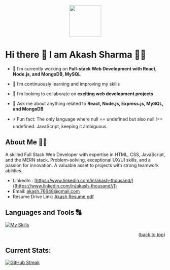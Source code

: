 <div id="header" align="center">
  <img src="https://media.giphy.com/media/M9gbBd9nbDrOTu1Mqx/giphy.gif" width="100"/>
</div>

# Hi there 👋 I am Akash Sharma 👨‍💻

 
- 🔭 I’m currently working on **Full-stack Web Development with React, Node.js, and MongoDB, MySQL** 

- 🌱 I’m continuously learning and improving my skills
- 👯 I’m looking to collaborate on **exciting web development projects**
- 💬 Ask me about anything related to **React, Node.js, Express.js, MySQL, and MongoDB**
- ⚡ Fun fact: The only language where null == undefined but also null !== undefined. JavaScript, keeping it ambiguous.

## About Me 🙋‍♂️
A skilled Full Stack Web Developer with expertise in HTML, CSS, JavaScript, and the MERN stack. Problem-solving, exceptional UX/UI skills, and a passion for innovation. A valuable asset to projects with strong teamwork abilities.

- LinkedIn : [https://www.linkedin.com/in/akash-thousand/]([https://www.linkedin.com/in/akash-thousand//]) 
- Email: akash.76648@gmail.com
- Resume Drive Link: [Akash Resume.pdf](https://drive.google.com/file/d/1LmJnsI8wgvOayaRoJ8O-IOQBwTi9cHRu/view?usp=sharing)

## Languages and Tools 🔠

[![My Skills](https://skillicons.dev/icons?i=sql,kafka,redis,chef,docker,aws&theme=light)](https://skillicons.dev)
<p align="right">(<a href="#readme-top">back to top</a>)</p>


## Current Stats: 
[![GitHub Streak](https://streak-stats.demolab.com/?user=AKASHARMAA)](https://git.io/streak-stats)
